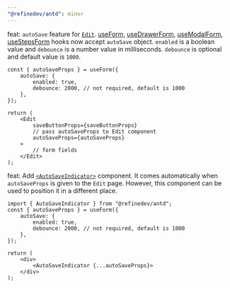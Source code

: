 ```yaml
---
"@refinedev/antd": minor
---
```


feat: `autoSave` feature for [`Edit`](https://refine.dev/docs/api-reference/antd/components/basic-views/edit/#autosaveprops). 
[useForm](https://refine.dev/docs/api-reference/antd/hooks/form/useForm/#autosave), [useDrawerForm](https://refine.dev/docs/api-reference/antd/hooks/form/useDrawerForm/#autosave), [useModalForm](https://refine.dev/docs/api-reference/antd/hooks/form/useModalForm/#autosave), [useStepsForm](https://refine.dev/docs/api-reference/antd/hooks/form/useStepsForm/#autosave) hooks now accept `autoSave` object. `enabled` is a boolean value and `debounce` is a number value in milliseconds. `debounce` is optional and default value is `1000`.

```
const { autoSaveProps } = useForm({
    autoSave: {
        enabled: true,
        debounce: 2000, // not required, default is 1000
    },
});

return (
    <Edit 
        saveButtonProps={saveButtonProps} 
        // pass autoSaveProps to Edit component
        autoSaveProps={autoSaveProps}
    >
        // form fields
    </Edit>
);
```

feat: Add [`<AutoSaveIndicator>`](https://refine.dev/docs/api-reference/antd/components/antd-auto-save-indicator/) component. It comes automatically when `autoSaveProps` is given to the `Edit` page. However, this component can be used to position it in a different place.

```
import { AutoSaveIndicator } from "@refinedev/antd";
const { autoSaveProps } = useForm({
    autoSave: {
        enabled: true,
        debounce: 2000, // not required, default is 1000
    },
});

return (
    <div>
        <AutoSaveIndicator {...autoSaveProps}>
    </div>
);
```